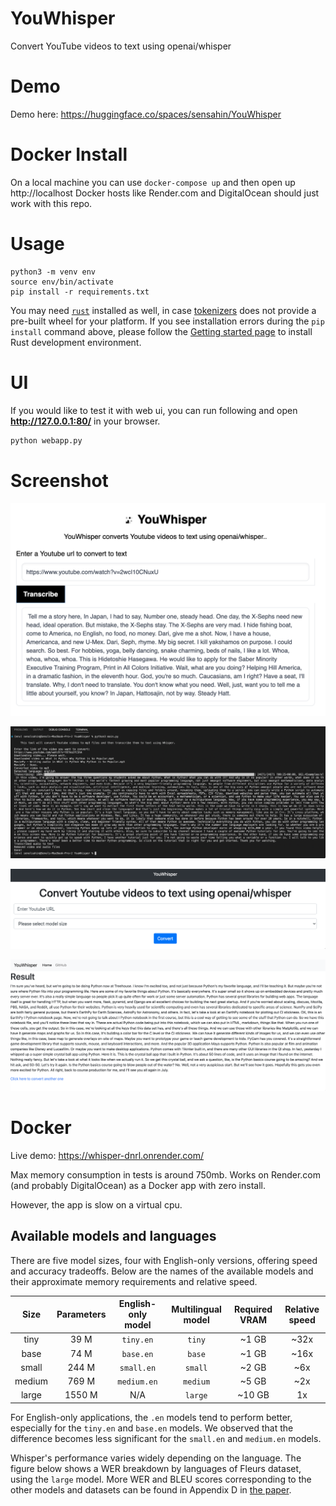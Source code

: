 # YouWhisper
Convert YouTube videos to text using openai/whisper

# Demo

Demo here: https://huggingface.co/spaces/sensahin/YouWhisper

# Docker Install

On a local machine you can use `docker-compose up` and then open up http://localhost
Docker hosts like Render.com and DigitalOcean should just work with this repo.

# Usage

    python3 -m venv env
    source env/bin/activate
    pip install -r requirements.txt


You may need [`rust`](http://rust-lang.org) installed as well, in case [tokenizers](https://pypi.org/project/tokenizers/) does not provide a pre-built wheel for your platform. If you see installation errors during the `pip install` command above, please follow the [Getting started page](https://www.rust-lang.org/learn/get-started) to install Rust development environment.

# UI

If you would like to test it with web ui, you can run following and open **http://127.0.0.1:80/** in your browser.

```bash
python webapp.py
```

# Screenshot

![Screenshot5](screenshot5.png)

![Screenshot](screenshot.png)

![Screenshot2](screenshot2.png)

![Screenshot3](screenshot3.png)

# Docker

Live demo: https://whisper-dnrl.onrender.com/

Max memory consumption in tests is around 750mb. Works on Render.com (and probably DigitalOcean) as a Docker app with zero install.

However, the app is slow on a virtual cpu.

## Available models and languages

There are five model sizes, four with English-only versions, offering speed and accuracy tradeoffs. Below are the names of the available models and their approximate memory requirements and relative speed. 


|  Size  | Parameters | English-only model | Multilingual model | Required VRAM | Relative speed |
|:------:|:----------:|:------------------:|:------------------:|:-------------:|:--------------:|
|  tiny  |    39 M    |     `tiny.en`      |       `tiny`       |     ~1 GB     |      ~32x      |
|  base  |    74 M    |     `base.en`      |       `base`       |     ~1 GB     |      ~16x      |
| small  |   244 M    |     `small.en`     |      `small`       |     ~2 GB     |      ~6x       |
| medium |   769 M    |    `medium.en`     |      `medium`      |     ~5 GB     |      ~2x       |
| large  |   1550 M   |        N/A         |      `large`       |    ~10 GB     |       1x       |

For English-only applications, the `.en` models tend to perform better, especially for the `tiny.en` and `base.en` models. We observed that the difference becomes less significant for the `small.en` and `medium.en` models.

Whisper's performance varies widely depending on the language. The figure below shows a WER breakdown by languages of Fleurs dataset, using the `large` model. More WER and BLEU scores corresponding to the other models and datasets can be found in Appendix D in [the paper](https://cdn.openai.com/papers/whisper.pdf).